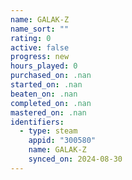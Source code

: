 ```yaml
---
name: GALAK-Z
name_sort: ""
rating: 0
active: false
progress: new
hours_played: 0
purchased_on: .nan
started_on: .nan
beaten_on: .nan
completed_on: .nan
mastered_on: .nan
identifiers:
  - type: steam
    appid: "300580"
    name: GALAK-Z
    synced_on: 2024-08-30
---
```

